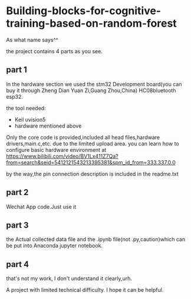 # Building-blocks-for-cognitive-training-based-on-random-forest
As what name says^^

the project contains 4 parts as you see.

## part 1

In the hardware section we used the stm32 Development board(you can buy it through Zheng Dian Yuan Zi,Guang Zhou,China)   HC08bluetooth   esp32.

the tool needed:
- Keil uvision5
- hardware mentioned above

Only the core code is provided,included all head files,hardware drivers,main.c,etc. due to the limited upload area.
you can learn how to configure basic hardware environment at https://www.bilibili.com/video/BV1Lx411Z7Qa?from=search&seid=5412121543213395381&spm_id_from=333.337.0.0

by the way,the pin connection description is included in the readme.txt

## part 2
Wechat App code.Just use it

## part 3
the Actual collected data file and the .ipynb file(not .py,caution)which can be put into Anaconda jupyter notebook.

## part 4
that's not my work, I don't understand it clearly,urh.


A project with limited technical difficulty. I hope it can be helpful.
